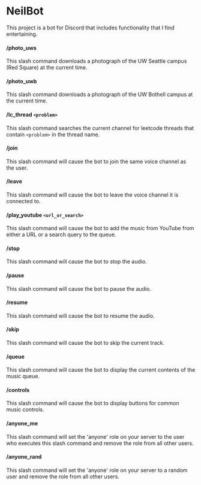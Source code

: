# NeilBot

This project is a bot for Discord that includes functionality that I find entertaining.

#### /photo_uws

This slash command downloads a photograph of the UW Seattle campus (Red Square) at the current time.

#### /photo_uwb

This slash command downloads a photograph of the UW Bothell campus at the current time.

#### /lc_thread `<problem>`

This slash command searches the current channel for leetcode threads that contain `<problem>` in the thread name.

#### /join

This slash command will cause the bot to join the same voice channel as the user.

#### /leave

This slash command will cause the bot to leave the voice channel it is connected to.

#### /play_youtube `<url_or_search>`

This slash command will cause the bot to add the music from YouTube from either a URL or a search query to the queue.

#### /stop

This slash command will cause the bot to stop the audio.

#### /pause

This slash command will cause the bot to pause the audio.

#### /resume

This slash command will cause the bot to resume the audio.

#### /skip

This slash command will cause the bot to skip the current track.

#### /queue

This slash command will cause the bot to display the current contents of the music queue.

#### /controls

This slash command will cause the bot to display buttons for common music controls.

#### /anyone_me

This slash command will set the 'anyone' role on your server to the user who executes this slash command and remove the role from all other users.

#### /anyone_rand

This slash command will set the 'anyone' role on your server to a random user and remove the role from all other users.
